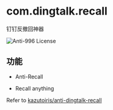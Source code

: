 # com.dingtalk.recall

钉钉反撤回神器

![Anti-996 License](https://img.shields.io/badge/license-Anti--996%20License-blue)

## 功能

- Anti-Recall
+ Recall anything

Refer to [kazutoiris/anti-dingtalk-recall](https://github.com/kazutoiris/anti-dingtalk-recall)
